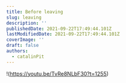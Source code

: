 ```yaml
---
title: Before leaving
slug: leaving
description: ''
publishedDate: 2021-09-22T17:49:44.101Z
lastModifiedDate: 2021-09-22T17:49:44.101Z
coverImage: ''
draft: false
authors:
  - catalinPit
---
```


!(https://youtu.be/TvRe8NLbF30?t=1255)
